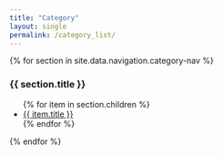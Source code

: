 ```yaml
---
title: "Category"
layout: single
permalink: /category_list/
---
```


{% for section in site.data.navigation.category-nav %}
### {{ section.title }}

<ul>
  {% for item in section.children %}
    <li><a href="{{ item.url }}">{{ item.title }}</a></li>
  {% endfor %}
</ul>
{% endfor %}
